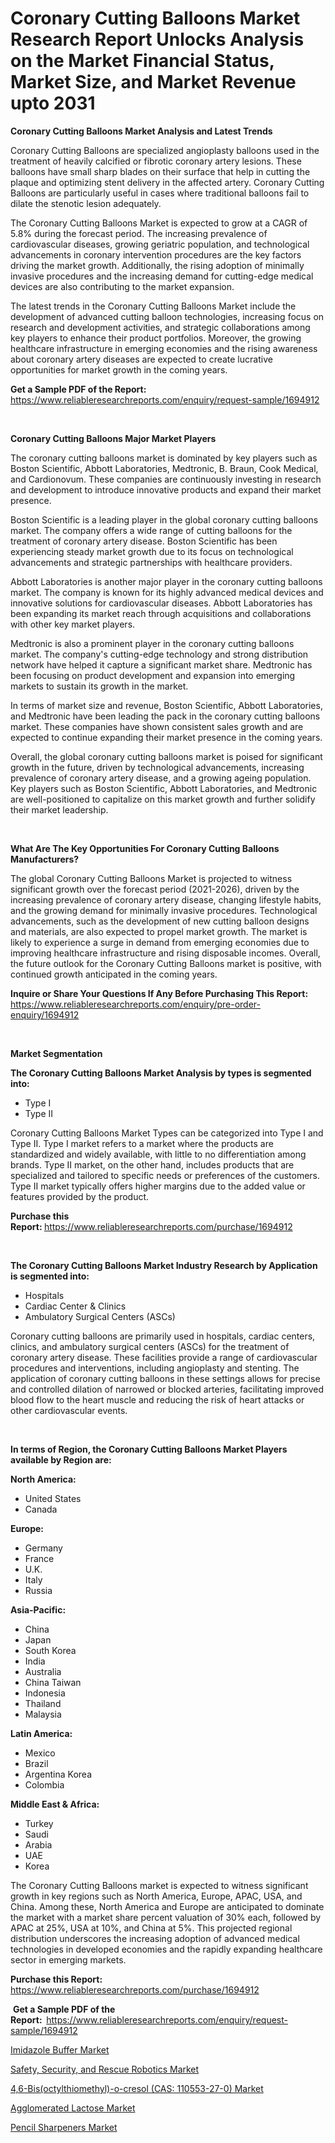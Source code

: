 <p><h1>Coronary Cutting Balloons Market Research Report Unlocks Analysis on the Market Financial Status, Market Size, and Market Revenue upto 2031</h1></p><p><strong>Coronary Cutting Balloons Market Analysis and Latest Trends</strong></p>
<p><p>Coronary Cutting Balloons are specialized angioplasty balloons used in the treatment of heavily calcified or fibrotic coronary artery lesions. These balloons have small sharp blades on their surface that help in cutting the plaque and optimizing stent delivery in the affected artery. Coronary Cutting Balloons are particularly useful in cases where traditional balloons fail to dilate the stenotic lesion adequately.</p><p>The Coronary Cutting Balloons Market is expected to grow at a CAGR of 5.8% during the forecast period. The increasing prevalence of cardiovascular diseases, growing geriatric population, and technological advancements in coronary intervention procedures are the key factors driving the market growth. Additionally, the rising adoption of minimally invasive procedures and the increasing demand for cutting-edge medical devices are also contributing to the market expansion.</p><p>The latest trends in the Coronary Cutting Balloons Market include the development of advanced cutting balloon technologies, increasing focus on research and development activities, and strategic collaborations among key players to enhance their product portfolios. Moreover, the growing healthcare infrastructure in emerging economies and the rising awareness about coronary artery diseases are expected to create lucrative opportunities for market growth in the coming years.</p></p>
<p><strong>Get a Sample PDF of the Report:&nbsp;</strong> <a href="https://www.reliableresearchreports.com/enquiry/request-sample/1694912">https://www.reliableresearchreports.com/enquiry/request-sample/1694912</a></p>
<p>&nbsp;</p>
<p><strong>Coronary Cutting Balloons Major Market Players</strong></p>
<p><p>The coronary cutting balloons market is dominated by key players such as Boston Scientific, Abbott Laboratories, Medtronic, B. Braun, Cook Medical, and Cardionovum. These companies are continuously investing in research and development to introduce innovative products and expand their market presence.</p><p>Boston Scientific is a leading player in the global coronary cutting balloons market. The company offers a wide range of cutting balloons for the treatment of coronary artery disease. Boston Scientific has been experiencing steady market growth due to its focus on technological advancements and strategic partnerships with healthcare providers.</p><p>Abbott Laboratories is another major player in the coronary cutting balloons market. The company is known for its highly advanced medical devices and innovative solutions for cardiovascular diseases. Abbott Laboratories has been expanding its market reach through acquisitions and collaborations with other key market players.</p><p>Medtronic is also a prominent player in the coronary cutting balloons market. The company's cutting-edge technology and strong distribution network have helped it capture a significant market share. Medtronic has been focusing on product development and expansion into emerging markets to sustain its growth in the market.</p><p>In terms of market size and revenue, Boston Scientific, Abbott Laboratories, and Medtronic have been leading the pack in the coronary cutting balloons market. These companies have shown consistent sales growth and are expected to continue expanding their market presence in the coming years.</p><p>Overall, the global coronary cutting balloons market is poised for significant growth in the future, driven by technological advancements, increasing prevalence of coronary artery disease, and a growing ageing population. Key players such as Boston Scientific, Abbott Laboratories, and Medtronic are well-positioned to capitalize on this market growth and further solidify their market leadership.</p></p>
<p>&nbsp;</p>
<p><strong>What Are The Key Opportunities For Coronary Cutting Balloons Manufacturers?</strong></p>
<p><p>The global Coronary Cutting Balloons Market is projected to witness significant growth over the forecast period (2021-2026), driven by the increasing prevalence of coronary artery disease, changing lifestyle habits, and the growing demand for minimally invasive procedures. Technological advancements, such as the development of new cutting balloon designs and materials, are also expected to propel market growth. The market is likely to experience a surge in demand from emerging economies due to improving healthcare infrastructure and rising disposable incomes. Overall, the future outlook for the Coronary Cutting Balloons market is positive, with continued growth anticipated in the coming years.</p></p>
<p><strong>Inquire or Share Your Questions If Any Before Purchasing This Report:</strong> <a href="https://www.reliableresearchreports.com/enquiry/pre-order-enquiry/1694912">https://www.reliableresearchreports.com/enquiry/pre-order-enquiry/1694912</a></p>
<p>&nbsp;</p>
<p><strong>Market Segmentation</strong></p>
<p><strong>The Coronary Cutting Balloons Market Analysis by types is segmented into:</strong></p>
<p><ul><li>Type I</li><li>Type II</li></ul></p>
<p><p>Coronary Cutting Balloons Market Types can be categorized into Type I and Type II. Type I market refers to a market where the products are standardized and widely available, with little to no differentiation among brands. Type II market, on the other hand, includes products that are specialized and tailored to specific needs or preferences of the customers. Type II market typically offers higher margins due to the added value or features provided by the product.</p></p>
<p><strong>Purchase this Report:&nbsp;</strong><a href="https://www.reliableresearchreports.com/purchase/1694912">https://www.reliableresearchreports.com/purchase/1694912</a></p>
<p>&nbsp;</p>
<p><strong>The Coronary Cutting Balloons Market Industry Research by Application is segmented into:</strong></p>
<p><ul><li>Hospitals</li><li>Cardiac Center & Clinics</li><li>Ambulatory Surgical Centers (ASCs)</li></ul></p>
<p><p>Coronary cutting balloons are primarily used in hospitals, cardiac centers, clinics, and ambulatory surgical centers (ASCs) for the treatment of coronary artery disease. These facilities provide a range of cardiovascular procedures and interventions, including angioplasty and stenting. The application of coronary cutting balloons in these settings allows for precise and controlled dilation of narrowed or blocked arteries, facilitating improved blood flow to the heart muscle and reducing the risk of heart attacks or other cardiovascular events.</p></p>
<p>&nbsp;</p>
<p><strong>In terms of Region, the Coronary Cutting Balloons Market Players available by Region are:</strong></p>
<p>
    <p> <strong> North America: </strong>
        <ul>
            <li>United States</li>
            <li>Canada</li>
        </ul>
        </p> 
    <p> <strong> Europe: </strong>
        <ul>
            <li>Germany</li>
            <li>France</li>
            <li>U.K.</li>
            <li>Italy</li>
            <li>Russia</li>
        </ul>
        </p> 
    <p> <strong> Asia-Pacific: </strong>
        <ul>
            <li>China</li>
            <li>Japan</li>
            <li>South Korea</li>
            <li>India</li>
            <li>Australia</li>
            <li>China Taiwan</li>
            <li>Indonesia</li>
            <li>Thailand</li>
            <li>Malaysia</li>
        </ul>
        </p> 
    <p> <strong> Latin America: </strong>
        <ul>
            <li>Mexico</li>
            <li>Brazil</li>
            <li>Argentina Korea</li>
            <li>Colombia</li>
        </ul>
        </p> 
    <p> <strong> Middle East & Africa: </strong>
        <ul>
            <li>Turkey</li>
            <li>Saudi</li>
            <li>Arabia</li>
            <li>UAE</li>
            <li>Korea</li>
        </ul>
    </p>
    </p>
<p><p>The Coronary Cutting Balloons market is expected to witness significant growth in key regions such as North America, Europe, APAC, USA, and China. Among these, North America and Europe are anticipated to dominate the market with a market share percent valuation of 30% each, followed by APAC at 25%, USA at 10%, and China at 5%. This projected regional distribution underscores the increasing adoption of advanced medical technologies in developed economies and the rapidly expanding healthcare sector in emerging markets.</p></p>
<p><strong>Purchase this Report: </strong><a href="https://www.reliableresearchreports.com/purchase/1694912">https://www.reliableresearchreports.com/purchase/1694912</a></p>
<p>&nbsp;<strong>Get a Sample PDF of the Report:&nbsp;&nbsp;</strong><a href="https://www.reliableresearchreports.com/enquiry/request-sample/1694912">https://www.reliableresearchreports.com/enquiry/request-sample/1694912</a></p>
<p><strong></strong></p>
<p><p><a href="https://github.com/shotows/Market-Research-Report-List-1/blob/main/imidazole-buffer-market.md">Imidazole Buffer Market</a></p><p><a href="https://github.com/Sinjinluong3e0awx2m195k76/Market-Research-Report-List-1/blob/main/safety-security-and-rescue-robotics-market.md">Safety, Security, and Rescue Robotics Market</a></p><p><a href="https://issuu.com/reportprime-2/docs/46-bisoctylthiomethyl-o-cresol-cas-110553-27-0-mar">4,6-Bis(octylthiomethyl)-o-cresol (CAS: 110553-27-0) Market</a></p><p><a href="https://issuu.com/reportprime-2/docs/agglomerated-lactose-market-size-2030.pptx">Agglomerated Lactose Market</a></p><p><a href="https://github.com/beatblasta/Market-Research-Report-List-2/blob/main/pencil-sharpeners-market.md">Pencil Sharpeners Market</a></p></p>